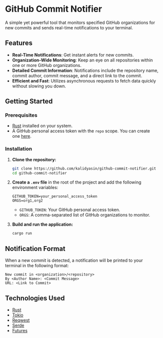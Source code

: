 # GitHub Commit Notifier

A simple yet powerful tool that monitors specified GitHub organizations for new commits and sends real-time notifications to your terminal.

## Features

- **Real-Time Notifications**: Get instant alerts for new commits.
- **Organization-Wide Monitoring**: Keep an eye on all repositories within one or more GitHub organizations.
- **Detailed Commit Information**: Notifications include the repository name, commit author, commit message, and a direct link to the commit.
- **Efficient and Fast**: Utilizes asynchronous requests to fetch data quickly without slowing you down.

## Getting Started

### Prerequisites

- [Rust](https://www.rust-lang.org/tools/install) installed on your system.
- A GitHub personal access token with the `repo` scope. You can create one [here](https://github.com/settings/tokens).

### Installation

1. **Clone the repository:**

   ```bash
   git clone https://github.com/kalidyasin/github-commit-notifier.git
   cd github-commit-notifier
   ```

2. **Create a `.env` file** in the root of the project and add the following environment variables:

   ```
   GITHUB_TOKEN=your_personal_access_token
   ORGS=org1,org2
   ```

   - `GITHUB_TOKEN`: Your GitHub personal access token.
   - `ORGS`: A comma-separated list of GitHub organizations to monitor.

3. **Build and run the application:**

   ```bash
   cargo run
   ```

## Notification Format

When a new commit is detected, a notification will be printed to your terminal in the following format:

```
New commit in <organization>/<repository>
By <Author Name>: <Commit Message>
URL: <Link to Commit>
```

## Technologies Used

- [Rust](https://www.rust-lang.org/)
- [Tokio](https://tokio.rs/)
- [Reqwest](https://docs.rs/reqwest/latest/reqwest/)
- [Serde](https://serde.rs/)
- [Futures](https://rust-lang.github.io/futures-rs/)
